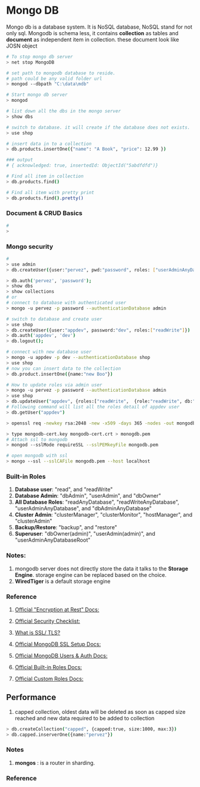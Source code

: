 # Mongo DB
Mongo db is a database system. It is NoSQL database, NoSQL stand for not only sql. Mongodb is schema less, it contains **collection** as tables and **document** as independent item in collection. these document look like JOSN object

```bash
# To stop mongo db server
> net stop MongoDB

# set path to mongodb database to reside.
# path could be any valid folder url
> mongod --dbpath "C:\data\mdb"

# Start mongo db server
> mongod

# list down all the dbs in the mongo server
> show dbs

# switch to database. it will create if the database does not exists.
> use shop

# insert data in to a collection
> db.products.insertOne({"name": "A Book", "price": 12.99 })

### output
# { acknowledged: true, insertedId: ObjectId("5abdfdfd")}

# Find all item in collection
> db.products.find()

# Find all item with pretty print
> db.products.find().pretty()


```

### Document & CRUD Basics
```bash
# 
>

```

### Mongo security
```bash
#
> use admin
> db.createUser({user:"pervez", pwd:"password", roles: ["userAdminAnyDatabase"]})

> db.auth('pervez', 'password');
> show dbs
> show collections
# or
# connect to database with authenticated user
> mongo -u pervez -p password --authenticationDatabase admin

# switch to database and create user
> use shop 
> db.createUser({user:"appdev", password:"dev", roles:["readWrite"]})
> db.auth('appdev', 'dev')
> db.logout();

# connect with new database user
> mongo -u appdev -p dev --authenticationDatabase shop
> use shop
# now you can insert data to the collection
> db.product.insertOne({name:"new Boo"})

# How to update roles via admin user 
> mongo -u pervez -p password --authenticationDatabase admin
> use shop
> db.updateUser("appdev", {roles:["readWrite",  {role:"readWrite", db:"blog"}]})
# Following command will list all the roles detail of appdev user
> db.getUser("appdev")

> openssl req -newkey rsa:2048 -new -x509 -days 365 -nodes -out mongodb-cert.crt -keyout mongodb-cert.key

> type mongodb-cert.key mongodb-cert.crt > monogdb.pem
# Attach ssl to mongodb
> mongod --sslMode requireSSL --sslPEMkeyFile mongodb.pem

# open mongodb with ssl
> mongo --ssl --sslCAFile mongodb.pem --host localhost
```

### Built-in Roles
1) **Database user**: "read", and "readWrite"
2) **Database Admin**: "dbAdmin", "userAdmin", and "dbOwner"
3) **All Database Roles**: "readAnyDatabase", "readWriteAnyDatabase", "userAdminAnyDatabase", and "dbAdminAnyDatabase"
4) **Cluster Admin**: "clusterManager", "clusterMonitor", "hostManager", and "clusterAdmin"
5) **Backup/Restore**: "backup", and "restore"
6) **Superuser**: "dbOwner(admin)", "userAdmin(admin)", and "userAdminAnyDatabaseRoot"

### Notes:
1) mongodb server does not directly store the data it talks to the **Storage Engine**. storage engine can be replaced based on the choice.
2) **WiredTiger** is a default storage engine

### Reference
1) [Official "Encryption at Rest" Docs: ](https://docs.mongodb.com/manual/core/security-encryption-at-rest/)

2) [Official Security Checklist:](https://docs.mongodb.com/manual/administration/security-checklist/)

3) [What is SSL/ TLS?](https://www.acunetix.com/blog/articles/tls-security-what-is-tls-ssl-part-1/)

4) [Official MongoDB SSL Setup Docs:](https://docs.mongodb.com/manual/tutorial/configure-ssl/)

5) [Official MongoDB Users & Auth Docs:](https://docs.mongodb.com/manual/core/authentication/)

6) [Official Built-in Roles Docs:](https://docs.mongodb.com/manual/core/security-built-in-roles/)

7) [Official Custom Roles Docs:](https://docs.mongodb.com/manual/core/security-user-defined-roles/)


## Performance
1) capped collection, oldest data will be deleted as soon as capped size reached and  new data required to be added to collection
```bash
> db.createCollection("capped", {capped:true, size:1000, max:3})
> db.capped.inserverOne({name:"pervez"})
```

### Notes
1) **mongos** : is a router in sharding.

### Reference